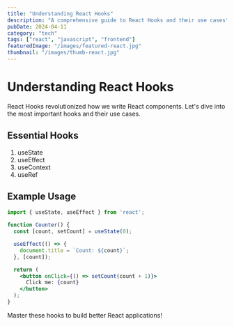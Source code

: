 ```yaml
---
title: "Understanding React Hooks"
description: "A comprehensive guide to React Hooks and their use cases"
pubDate: 2024-04-11
category: "tech"
tags: ["react", "javascript", "frontend"]
featuredImage: "/images/featured-react.jpg"
thumbnail: "/images/thumb-react.jpg"
---
```


# Understanding React Hooks

React Hooks revolutionized how we write React components. Let's dive into the most important hooks and their use cases.

## Essential Hooks

1. useState
2. useEffect
3. useContext
4. useRef

## Example Usage

```jsx
import { useState, useEffect } from 'react';

function Counter() {
  const [count, setCount] = useState(0);

  useEffect(() => {
    document.title = `Count: ${count}`;
  }, [count]);

  return (
    <button onClick={() => setCount(count + 1)}>
      Click me: {count}
    </button>
  );
}
```

Master these hooks to build better React applications!